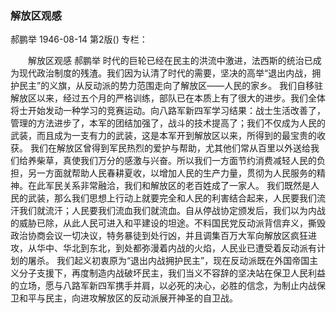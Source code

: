 ### 解放区观感
郝鹏举
1946-08-14
第2版()
专栏：

　　解放区观感
    郝鹏举
    时代的巨轮已经在民主的洪流中激进，法西斯的统治已成为现代政治制度的残渣。我们因为认清了时代的需要，坚决的高举“退出内战，拥护民主”的义旗，从反动派的势力范围走向了解放区——人民的家乡。
    我们自移驻解放区以来，经过五个月的严格训练，部队已在本质上有了很大的进步。我们全体将士开始发动一种学习的竞赛运动。向八路军新四军学习结果：战士生活改善了，管理的方法进步了，本军的团结加强了，战斗的技术提高了；我们不仅成为人民的武装，而且成为一支有力的武装，这是本军开到解放区以来，所得到的最宝贵的收获。
    我们在解放区曾得到军民热烈的爱护与帮助，尤其他们常从百里以外送给我们给养柴草，真使我们万分的感激与兴奋。所以我们一方面节约消费减轻人民的负担，另一方面就帮助人民春耕夏收，以增加人民的生产力量，贯彻为人民服务的精神。在此军民关系非常融洽，我们和解放区的老百姓成了一家人。
    我们既然是人民的武装，那么我们思想上行动上就要完全和人民的利害结合起来，人民要我们流汗我们就流汗；人民要我们流血我们就流血。自从停战协定颁发后，我们以为内战的威胁已除，从此人民可进入和平建设的坦途。不料国民党反动派背信弃义，撕毁政治协商会议一切决议，特务暴徒到处行凶，并且调集百万大军向解放区疯狂进攻，从华中、华北到东北，到处都弥漫着内战的火焰，人民业已遭受着反动派有计划的屠杀。
    我们起义初衷原为“退出内战拥护民主”，现在反动派既在外国帝国主义分子支援下，再度制造内战破坏民主，我们当义不容辞的坚决站在保卫人民利益的立场，愿与八路军新四军携手并肩，以必死的决心，必胜的信念，为制止内战保卫和平与民主，向进攻解放区的反动派展开神圣的自卫战。
